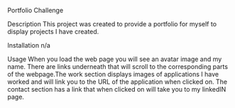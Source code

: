 Portfolio Challenge

Description
This project was created to provide a portfolio for myself to display projects I have created.

Installation
n/a

Usage
When you load the web page you will see an avatar image and my name. There are links underneath that will scroll to the corresponding parts of the webpage.The work section displays images of applications I have worked and will link you to the URL of the application when clicked on. The contact section has a link that when clicked on will take you to my linkedIN page.